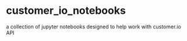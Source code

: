 # customer_io_notebooks
a collection of jupyter notebooks designed to help work with customer.io API
